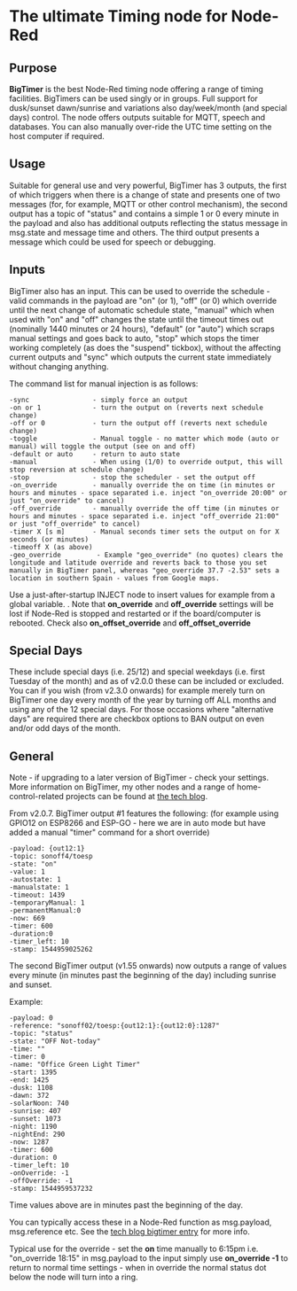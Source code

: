 # The ultimate Timing node for Node-Red

## Purpose
**BigTimer** is the best Node-Red timing node offering a range of timing facilities. BigTimers can be used singly or in groups. Full support for dusk/sunset dawn/sunrise and variations also day/week/month (and special days) control. The node offers outputs suitable for MQTT, speech and databases. You can also manually over-ride the UTC time setting on the host computer if required.

## Usage
Suitable for general use and very powerful, BigTimer has 3 outputs, the first of which triggers when there is a change of state and presents one of two messages (for, for example, MQTT or other control mechanism), the second output has a topic of "status" and contains a simple 1 or 0 every minute in the payload and also has additional outputs reflecting the status message in msg.state and message time and others. The third output presents a message which could be used for speech or debugging. 

## Inputs
BigTimer also has an input. This can be used to override the schedule - valid commands in the payload are "on" (or 1), "off" (or 0) which override until the next change of automatic schedule state, "manual" which when used with "on" and "off" changes the state until the timeout times out (nominally 1440 minutes or 24 hours), "default" (or "auto") which scraps manual settings and goes back to auto, "stop" which stops the timer working completely (as does the "suspend" tickbox), without the affecting current outputs and "sync" which outputs the current state immediately without changing anything.

The command list for manual injection is as follows:

	-sync                - simply force an output
	-on or 1             - turn the output on (reverts next schedule change)
	-off or 0            - turn the output off (reverts next schedule change)
	-toggle              - Manual toggle - no matter which mode (auto or manual) will toggle the output (see on and off)
	-default or auto     - return to auto state
	-manual              - When using (1/0) to override output, this will stop reversion at schedule change)
	-stop                - stop the scheduler - set the output off
	-on_override         - manually override the on time (in minutes or hours and minutes - space separated i.e. inject "on_override 20:00" or just "on_override" to cancel)
	-off_override        - manually override the off time (in minutes or hours and minutes - space separated i.e. inject "off_override 21:00" or just "off_override" to cancel)
	-timer X [s m]       - Manual seconds timer sets the output on for X seconds (or minutes)
	-timeoff X (as above)
	-geo_override         - Example "geo_override" (no quotes) clears the longitude and latitude override and reverts back to those you set manually in BigTimer panel, whereas "geo_override 37.7 -2.53" sets a location in southern Spain - values from Google maps. 
 
Use a just-after-startup INJECT node to insert values for example from a global variable. 
.
Note that **on_override** and **off_override** settings will be lost if Node-Red is stopped and restarted or if the board/computer is rebooted.
Check also **on_offset_override** and **off_offset_override**

## Special Days
These include special days (i.e. 25/12) and special weekdays (i.e. first Tuesday of the month) and as of v2.0.0 these can be included or excluded.
You can if you wish (from v2.3.0 onwards) for example merely turn on BigTimer one day every month of the year by turning off ALL months and using any of the 12 special days.
For those occasions where "alternative days" are required there are checkbox options to BAN output on even and/or odd days of the month.

## General
Note - if upgrading to a later version of BigTimer - check your settings. More information on BigTimer, my other nodes and a range of home-control-related projects can be found at [the tech blog](https://tech.scargill.net).

From v2.0.7.  BigTimer output #1 features the following: (for example using GPIO12 on ESP8266 and ESP-GO - here we are in auto mode but have added a manual "timer" command for a short override)

	-payload: {out12:1}
	-topic: sonoff4/toesp
	-state: "on"
	-value: 1
	-autostate: 1
	-manualstate: 1
	-timeout: 1439
	-temporaryManual: 1
	-permanentManual:0
	-now: 669
	-timer: 600
	-duration:0
	-timer_left: 10
	-stamp: 1544959025262

The second BigTimer output (v1.55 onwards) now outputs a range of values every minute (in minutes past the beginning of the day) including sunrise and sunset. 

Example:

	-payload: 0
	-reference: "sonoff02/toesp:{out12:1}:{out12:0}:1287"
	-topic: "status"
	-state: "OFF Not-today"
	-time: ""
	-timer: 0
	-name: "Office Green Light Timer"
	-start: 1395
	-end: 1425
	-dusk: 1108
	-dawn: 372
	-solarNoon: 740
	-sunrise: 407
	-sunset: 1073
	-night: 1190
	-nightEnd: 290
	-now: 1287
	-timer: 600
	-duration: 0
	-timer_left: 10
	-onOverride: -1
	-offOverride: -1
	-stamp: 1544959537232

Time values above are in minutes past the beginning of the day.

You can typically access these in a Node-Red function as msg.payload, msg.reference etc. See the [tech blog bigtimer entry](https://tech.scargill.net/big-timer) for more info.

Typical use for the override - set the **on** time manually to 6:15pm i.e. "on_override 18:15" in msg.payload to the input simply use **on_override -1** to return to normal time settings - when in override the normal status dot below the node will turn into a ring.

